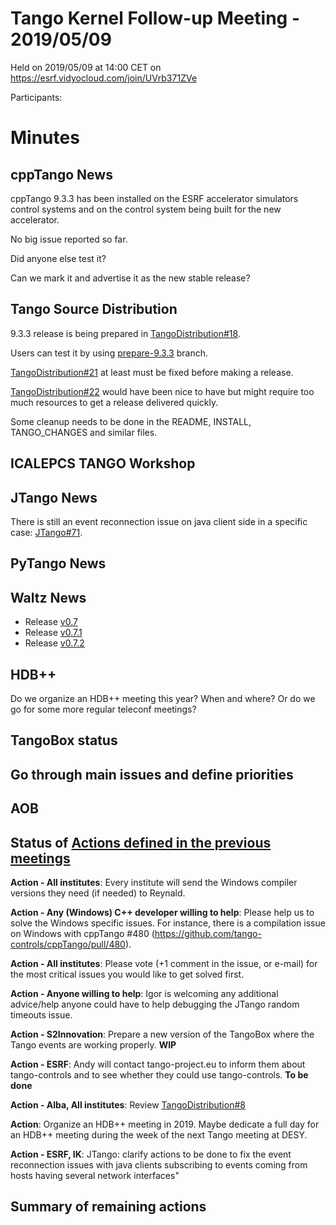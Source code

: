 # Tango Kernel Follow-up Meeting - 2019/05/09

Held on 2019/05/09 at 14:00 CET on https://esrf.vidyocloud.com/join/UVrb371ZVe

Participants: 

# Minutes

## cppTango News

cppTango 9.3.3 has been installed on the ESRF accelerator simulators control systems and on the control system being built for the new accelerator.

No big issue reported so far.

Did anyone else test it?

Can we mark it and advertise it as the new stable release?

## Tango Source Distribution

9.3.3 release is being prepared in [TangoDistribution#18](https://github.com/tango-controls/TangoSourceDistribution/pull/18).

Users can test it by using [prepare-9.3.3](https://github.com/tango-controls/TangoSourceDistribution/tree/prepare-9.3.3) branch.

[TangoDistribution#21](https://github.com/tango-controls/TangoSourceDistribution/issues/21) at least must be fixed before making a release.

[TangoDistribution#22](https://github.com/tango-controls/TangoSourceDistribution/issues/22) would have been nice to have but might require too much resources to get a release delivered quickly.

Some cleanup needs to be done in the README, INSTALL, TANGO_CHANGES and similar files.

## ICALEPCS TANGO Workshop

## JTango News

There is still an event reconnection issue on java client side in a specific case: [JTango#71](https://github.com/tango-controls/JTango/issues/71).

## PyTango News

## Waltz News

* Release [v0.7](https://github.com/tango-controls/waltz/releases/tag/v0.7)
* Release [v0.7.1](https://github.com/tango-controls/waltz/releases/tag/v0.7.1)
* Release [v0.7.2](https://github.com/tango-controls/waltz/releases/tag/v0.7.2)


## HDB++

Do we organize an HDB++ meeting this year? When and where?
Or do we go for some more regular teleconf meetings?

## TangoBox status

## Go through main issues and define priorities

## AOB

## Status of [Actions defined in the previous meetings](https://github.com/tango-controls/tango-kernel-followup/blob/master/2018-11-15/Minutes.md#summary-of-remaining-actions)

**Action - All institutes**: Every institute will send the Windows compiler versions they need (if needed) to Reynald.

**Action - Any (Windows) C++ developer willing to help**: Please help us to solve the Windows specific issues. For 
instance, there is a compilation issue on Windows with cppTango #480 (https://github.com/tango-controls/cppTango/pull/480).

**Action - All institutes**: Please vote (+1 comment in the issue, or e-mail) for the most critical issues you would 
like to get solved first.

**Action - Anyone willing to help**: Igor is welcoming any additional advice/help anyone could have to help debugging 
the JTango random timeouts issue.

**Action - S2Innovation**: Prepare a new version of the TangoBox where the Tango events are working properly. **WIP**

**Action - ESRF**: Andy will contact tango-project.eu to inform them about tango-controls and to see whether they could 
use tango-controls. **To be done**

**Action - Alba, All institutes**: 
Review [TangoDistribution#8](https://github.com/tango-controls/TangoSourceDistribution/pull/8)

**Action**: Organize an HDB++ meeting in 2019. Maybe dedicate a full day for an HDB++ meeting during the week of the 
next Tango meeting at DESY.

**Action - ESRF, IK**: JTango: clarify actions to be done to fix the event reconnection issues with java clients 
subscribing to events coming from hosts having several network interfaces"

## Summary of remaining actions
